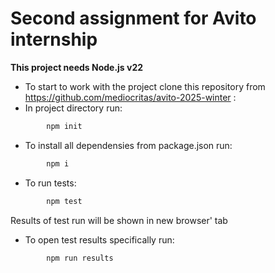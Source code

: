 # Second assignment for Avito internship

 **This project needs Node.js v22** 

- To start to work with the project clone this repository from  https://github.com/mediocritas/avito-2025-winter :
- In project directory run:
```sh
        npm init
```
- To install all dependensies from package.json run:
```sh
        npm i
```
- To run tests:
```sh
        npm test
```
Results of test run will be shown in new browser' tab

- To open test results specifically run:
```sh
        npm run results
```
